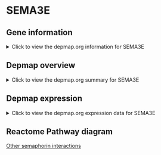 <h1>SEMA3E</h1>

<h2>Gene information</h2>
<details>
  <summary>Click to view the depmap.org information for SEMA3E</summary>
  <iframe src="https://depmap.org/portal/gene/SEMA3E?tab=about" style="border:none;width:100%;height:800px"></iframe>
</details>

<h2>Depmap overview</h2>
<details>
  <summary>Click to view the depmap.org summary for SEMA3E</summary>
  <iframe src="https://depmap.org/portal/gene/SEMA3E?tab=overview" style="border:none;width:100%;height:800px"></iframe>
</details>

<h2>Depmap expression</h2>
<details>
  <summary>Click to view the depmap.org expression data for SEMA3E</summary>
  <iframe src="https://depmap.org/portal/gene/SEMA3E?tab=characterization" style="border:none;width:100%;height:800px"></iframe>
</details>



<h2>Reactome Pathway diagram</h2>
<a href="https://reactome.org/PathwayBrowser/#/R-HSA-416700">Other semaphorin interactions</a>



